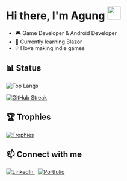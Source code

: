 # Hi there, I'm Agung <img src="https://media.giphy.com/media/hvRJCLFzcasrR4ia7z/giphy.gif" width="35">

- 🎮 Game Developer & Android Developer
- 🌱 Currently learning Blazor
- 💡 I love making indie games

## 📊 Status
![Top Langs](https://github-readme-stats-ruby-alpha-84.vercel.app/api/top-langs/?username=agungsblh&count_private=true&layout=compact&theme=transparent&cache_seconds=3600)

[![GitHub Streak](https://streak-stats.demolab.com/?user=agungsblh&theme=transparent)](https://git.io/streak-stats)

## 🏆 Trophies
[![Trophies](https://github-profile-trophy.vercel.app/?username=agungsblh&theme=light&column=5)](https://github.com/ryo-ma/github-profile-trophy)

## 📫 Connect with me  

<a href="https://linkedin.com/in/agungsabillah" target="_blank">
  <img src="https://img.shields.io/badge/LinkedIn-0A66C2?style=flat&logo=linkedin&logoColor=white&color=0A66C2" alt="LinkedIn"/>
</a>
&nbsp;
<a href="https://joynity.web.app" target="_blank">
  <img src="https://img.shields.io/badge/Portfolio-–?style=flat&logo=firefox&logoColor=ff66cc&color=1f2937&labelColor=1f2937" alt="Portfolio"/>
</a>

